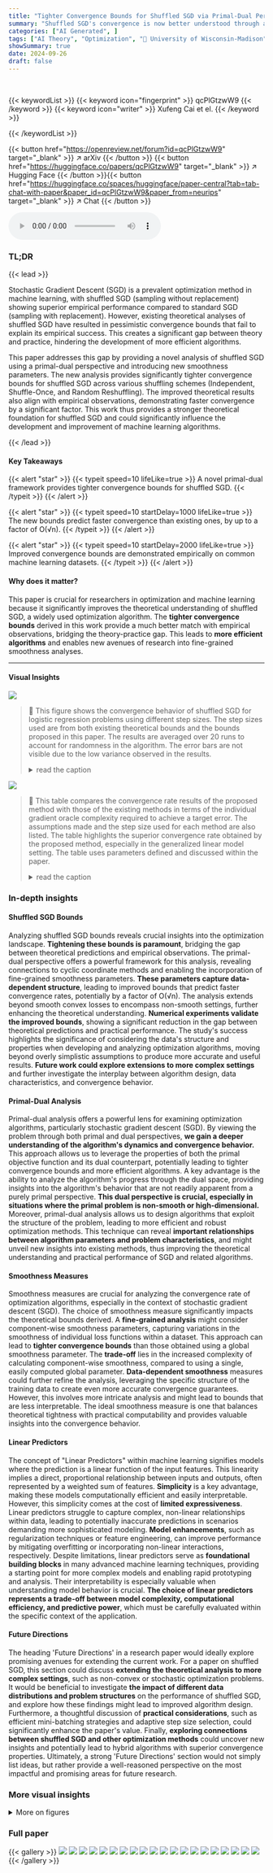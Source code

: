 ```yaml
---
title: "Tighter Convergence Bounds for Shuffled SGD via Primal-Dual Perspective"
summary: "Shuffled SGD's convergence is now better understood through a primal-dual analysis, yielding tighter bounds that align with its superior empirical performance."
categories: ["AI Generated", ]
tags: ["AI Theory", "Optimization", "🏢 University of Wisconsin-Madison",]
showSummary: true
date: 2024-09-26
draft: false
---
```


<br>

{{< keywordList >}}
{{< keyword icon="fingerprint" >}} qcPlGtzwW9 {{< /keyword >}}
{{< keyword icon="writer" >}} Xufeng Cai et el. {{< /keyword >}}
 
{{< /keywordList >}}

{{< button href="https://openreview.net/forum?id=qcPlGtzwW9" target="_blank" >}}
↗ arXiv
{{< /button >}}
{{< button href="https://huggingface.co/papers/qcPlGtzwW9" target="_blank" >}}
↗ Hugging Face
{{< /button >}}{{< button href="https://huggingface.co/spaces/huggingface/paper-central?tab=tab-chat-with-paper&paper_id=qcPlGtzwW9&paper_from=neurips" target="_blank" >}}
↗ Chat
{{< /button >}}




<audio controls>
    <source src="https://ai-paper-reviewer.com/qcPlGtzwW9/podcast.wav" type="audio/wav">
    Your browser does not support the audio element.
</audio>


### TL;DR


{{< lead >}}

Stochastic Gradient Descent (SGD) is a prevalent optimization method in machine learning, with shuffled SGD (sampling without replacement) showing superior empirical performance compared to standard SGD (sampling with replacement). However, existing theoretical analyses of shuffled SGD have resulted in pessimistic convergence bounds that fail to explain its empirical success.  This creates a significant gap between theory and practice, hindering the development of more efficient algorithms.

This paper addresses this gap by providing a novel analysis of shuffled SGD using a primal-dual perspective and introducing new smoothness parameters.  The new analysis provides significantly tighter convergence bounds for shuffled SGD across various shuffling schemes (Independent, Shuffle-Once, and Random Reshuffling). The improved theoretical results also align with empirical observations, demonstrating faster convergence by a significant factor.  This work thus provides a stronger theoretical foundation for shuffled SGD and could significantly influence the development and improvement of machine learning algorithms.

{{< /lead >}}


#### Key Takeaways

{{< alert "star" >}}
{{< typeit speed=10 lifeLike=true >}} A novel primal-dual framework provides tighter convergence bounds for shuffled SGD. {{< /typeit >}}
{{< /alert >}}

{{< alert "star" >}}
{{< typeit speed=10 startDelay=1000 lifeLike=true >}} The new bounds predict faster convergence than existing ones, by up to a factor of O(√n). {{< /typeit >}}
{{< /alert >}}

{{< alert "star" >}}
{{< typeit speed=10 startDelay=2000 lifeLike=true >}} Improved convergence bounds are demonstrated empirically on common machine learning datasets. {{< /typeit >}}
{{< /alert >}}

#### Why does it matter?
This paper is crucial for researchers in optimization and machine learning because it significantly improves the theoretical understanding of shuffled SGD, a widely used optimization algorithm.  The **tighter convergence bounds** derived in this work provide a much better match with empirical observations, bridging the theory-practice gap. This leads to **more efficient algorithms** and enables new avenues of research into fine-grained smoothness analyses.

------
#### Visual Insights



![](https://ai-paper-reviewer.com/qcPlGtzwW9/figures_1_1.jpg)

> 🔼 This figure shows the convergence behavior of shuffled SGD for logistic regression problems using different step sizes.  The step sizes used are from both existing theoretical bounds and the bounds proposed in this paper.  The results are averaged over 20 runs to account for randomness in the algorithm. The error bars are not visible due to the low variance observed in the results.
> <details>
> <summary>read the caption</summary>
> Figure 1: An illustration of the convergence behaviour of shuffled SGD for logistic regression problems on LIBSVM datasets luke, leu and a9a, where we use step sizes from existing bounds and our work. Due to randomness, we average over 20 runs for each plot and include a ribbon around each line to show its variance. However, as suggested by the concentration of ÎL (see Section 4.1 and Appendix E), the variance across multiple runs is negligible, hence the ribbons are not observable.
> </details>





![](https://ai-paper-reviewer.com/qcPlGtzwW9/tables_2_1.jpg)

> 🔼 This table compares the convergence rate results of the proposed method with those of the existing methods in terms of the individual gradient oracle complexity required to achieve a target error. The assumptions made and the step size used for each method are also listed.  The table highlights the superior convergence rate obtained by the proposed method, especially in the generalized linear model setting.  The table uses parameters defined and discussed within the paper.
> <details>
> <summary>read the caption</summary>
> Table 1: Comparison of our results with state of the art, in terms of individual gradient oracle complexity required to output xout with E[f(xout) - f(x*)] < €, where € > 0 is the target error and x* is the optimal solution. Here, σ² = 1/n Σn=1 ||∇fi(x*)||2, D = ||x0 - x*||2, and generalized linear model refers to objectives of the form f(x) = Σn=1 li(aTx) as defined in Section 3. Parameters Lº, Lº are defined in Section 2 and satisfy Lº < Σn=1 Li and Lº < Lmax. Parameters L, L, and G are defined in Section 3, and are discussed in the text of this section.
> </details>





### In-depth insights


#### Shuffled SGD Bounds
Analyzing shuffled SGD bounds reveals crucial insights into the optimization landscape.  **Tightening these bounds is paramount**, bridging the gap between theoretical predictions and empirical observations.  The primal-dual perspective offers a powerful framework for this analysis, revealing connections to cyclic coordinate methods and enabling the incorporation of fine-grained smoothness parameters.  **These parameters capture data-dependent structure**, leading to improved bounds that predict faster convergence rates, potentially by a factor of O(√n).  The analysis extends beyond smooth convex losses to encompass non-smooth settings, further enhancing the theoretical understanding.  **Numerical experiments validate the improved bounds**, showing a significant reduction in the gap between theoretical predictions and practical performance.  The study's success highlights the significance of considering the data's structure and properties when developing and analyzing optimization algorithms, moving beyond overly simplistic assumptions to produce more accurate and useful results.  **Future work could explore extensions to more complex settings** and further investigate the interplay between algorithm design, data characteristics, and convergence behavior.

#### Primal-Dual Analysis
Primal-dual analysis offers a powerful lens for examining optimization algorithms, particularly stochastic gradient descent (SGD).  By viewing the problem through both primal and dual perspectives, **we gain a deeper understanding of the algorithm's dynamics and convergence behavior.**  This approach allows us to leverage the properties of both the primal objective function and its dual counterpart, potentially leading to tighter convergence bounds and more efficient algorithms.  A key advantage is the ability to analyze the algorithm's progress through the dual space, providing insights into the algorithm's behavior that are not readily apparent from a purely primal perspective. **This dual perspective is crucial, especially in situations where the primal problem is non-smooth or high-dimensional.**  Moreover, primal-dual analysis allows us to design algorithms that exploit the structure of the problem, leading to more efficient and robust optimization methods. This technique can reveal **important relationships between algorithm parameters and problem characteristics**, and might unveil new insights into existing methods, thus improving the theoretical understanding and practical performance of SGD and related algorithms.

#### Smoothness Measures
Smoothness measures are crucial for analyzing the convergence rate of optimization algorithms, especially in the context of stochastic gradient descent (SGD).  The choice of smoothness measure significantly impacts the theoretical bounds derived.  A **fine-grained analysis** might consider component-wise smoothness parameters, capturing variations in the smoothness of individual loss functions within a dataset. This approach can lead to **tighter convergence bounds** than those obtained using a global smoothness parameter. The **trade-off** lies in the increased complexity of calculating component-wise smoothness, compared to using a single, easily computed global parameter.  **Data-dependent smoothness** measures could further refine the analysis, leveraging the specific structure of the training data to create even more accurate convergence guarantees. However, this involves more intricate analysis and might lead to bounds that are less interpretable.  The ideal smoothness measure is one that balances theoretical tightness with practical computability and provides valuable insights into the convergence behavior.

#### Linear Predictors
The concept of "Linear Predictors" within machine learning signifies models where the prediction is a linear function of the input features.  This linearity implies a direct, proportional relationship between inputs and outputs, often represented by a weighted sum of features.  **Simplicity** is a key advantage, making these models computationally efficient and easily interpretable. However, this simplicity comes at the cost of **limited expressiveness**. Linear predictors struggle to capture complex, non-linear relationships within data, leading to potentially inaccurate predictions in scenarios demanding more sophisticated modeling.  **Model enhancements**, such as regularization techniques or feature engineering, can improve performance by mitigating overfitting or incorporating non-linear interactions, respectively.  Despite limitations, linear predictors serve as **foundational building blocks** in many advanced machine learning techniques, providing a starting point for more complex models and enabling rapid prototyping and analysis.  Their interpretability is especially valuable when understanding model behavior is crucial.  **The choice of linear predictors represents a trade-off between model complexity, computational efficiency, and predictive power**, which must be carefully evaluated within the specific context of the application.

#### Future Directions
The heading 'Future Directions' in a research paper would ideally explore promising avenues for extending the current work.  For a paper on shuffled SGD, this section could discuss **extending the theoretical analysis to more complex settings**, such as non-convex or stochastic optimization problems.  It would be beneficial to investigate **the impact of different data distributions and problem structures** on the performance of shuffled SGD, and explore how these findings might lead to improved algorithm design.  Furthermore, a thoughtful discussion of **practical considerations**, such as efficient mini-batching strategies and adaptive step size selection, could significantly enhance the paper's value.  Finally, **exploring connections between shuffled SGD and other optimization methods** could uncover new insights and potentially lead to hybrid algorithms with superior convergence properties.  Ultimately, a strong 'Future Directions' section would not simply list ideas, but rather provide a well-reasoned perspective on the most impactful and promising areas for future research.


### More visual insights

<details>
<summary>More on figures
</summary>


![](https://ai-paper-reviewer.com/qcPlGtzwW9/figures_41_1.jpg)

> 🔼 The figure shows the convergence behavior of shuffled SGD using different step sizes on three LIBSVM datasets.  The step sizes used are derived from existing bounds and from the authors' proposed theoretical work.  The plots show the optimality gap versus the number of data passes.  Averaging across 20 runs helps smooth out the inherent randomness of the algorithm. The nearly invisible ribbons around the lines demonstrate the negligible variance in the results.
> <details>
> <summary>read the caption</summary>
> Figure 1: An illustration of the convergence behaviour of shuffled SGD for logistic regression problems on LIBSVM datasets luke, leu and a9a, where we use step sizes from existing bounds and our work. Due to randomness, we average over 20 runs for each plot and include a ribbon around each line to show its variance. However, as suggested by the concentration of ÎL (see Section 4.1 and Appendix E), the variance across multiple runs is negligible, hence the ribbons are not observable.
> </details>



![](https://ai-paper-reviewer.com/qcPlGtzwW9/figures_42_1.jpg)

> 🔼 The figure shows the convergence behavior of shuffled SGD for logistic regression problems on three LIBSVM datasets using step sizes from existing bounds and the proposed method.  The results are averaged over 20 runs to account for randomness, with error ribbons indicating variability. The negligible variability supports the claim that the new bounds are tighter and predict faster convergence.
> <details>
> <summary>read the caption</summary>
> Figure 1: An illustration of the convergence behaviour of shuffled SGD for logistic regression problems on LIBSVM datasets luke, leu and a9a, where we use step sizes from existing bounds and our work. Due to randomness, we average over 20 runs for each plot and include a ribbon around each line to show its variance. However, as suggested by the concentration of ÎL (see Section 4.1 and Appendix E), the variance across multiple runs is negligible, hence the ribbons are not observable.
> </details>



</details>






### Full paper

{{< gallery >}}
<img src="https://ai-paper-reviewer.com/qcPlGtzwW9/1.png" class="grid-w50 md:grid-w33 xl:grid-w25" />
<img src="https://ai-paper-reviewer.com/qcPlGtzwW9/2.png" class="grid-w50 md:grid-w33 xl:grid-w25" />
<img src="https://ai-paper-reviewer.com/qcPlGtzwW9/3.png" class="grid-w50 md:grid-w33 xl:grid-w25" />
<img src="https://ai-paper-reviewer.com/qcPlGtzwW9/4.png" class="grid-w50 md:grid-w33 xl:grid-w25" />
<img src="https://ai-paper-reviewer.com/qcPlGtzwW9/5.png" class="grid-w50 md:grid-w33 xl:grid-w25" />
<img src="https://ai-paper-reviewer.com/qcPlGtzwW9/6.png" class="grid-w50 md:grid-w33 xl:grid-w25" />
<img src="https://ai-paper-reviewer.com/qcPlGtzwW9/7.png" class="grid-w50 md:grid-w33 xl:grid-w25" />
<img src="https://ai-paper-reviewer.com/qcPlGtzwW9/8.png" class="grid-w50 md:grid-w33 xl:grid-w25" />
<img src="https://ai-paper-reviewer.com/qcPlGtzwW9/9.png" class="grid-w50 md:grid-w33 xl:grid-w25" />
<img src="https://ai-paper-reviewer.com/qcPlGtzwW9/10.png" class="grid-w50 md:grid-w33 xl:grid-w25" />
<img src="https://ai-paper-reviewer.com/qcPlGtzwW9/11.png" class="grid-w50 md:grid-w33 xl:grid-w25" />
<img src="https://ai-paper-reviewer.com/qcPlGtzwW9/12.png" class="grid-w50 md:grid-w33 xl:grid-w25" />
<img src="https://ai-paper-reviewer.com/qcPlGtzwW9/13.png" class="grid-w50 md:grid-w33 xl:grid-w25" />
<img src="https://ai-paper-reviewer.com/qcPlGtzwW9/14.png" class="grid-w50 md:grid-w33 xl:grid-w25" />
<img src="https://ai-paper-reviewer.com/qcPlGtzwW9/15.png" class="grid-w50 md:grid-w33 xl:grid-w25" />
<img src="https://ai-paper-reviewer.com/qcPlGtzwW9/16.png" class="grid-w50 md:grid-w33 xl:grid-w25" />
<img src="https://ai-paper-reviewer.com/qcPlGtzwW9/17.png" class="grid-w50 md:grid-w33 xl:grid-w25" />
<img src="https://ai-paper-reviewer.com/qcPlGtzwW9/18.png" class="grid-w50 md:grid-w33 xl:grid-w25" />
<img src="https://ai-paper-reviewer.com/qcPlGtzwW9/19.png" class="grid-w50 md:grid-w33 xl:grid-w25" />
<img src="https://ai-paper-reviewer.com/qcPlGtzwW9/20.png" class="grid-w50 md:grid-w33 xl:grid-w25" />
{{< /gallery >}}